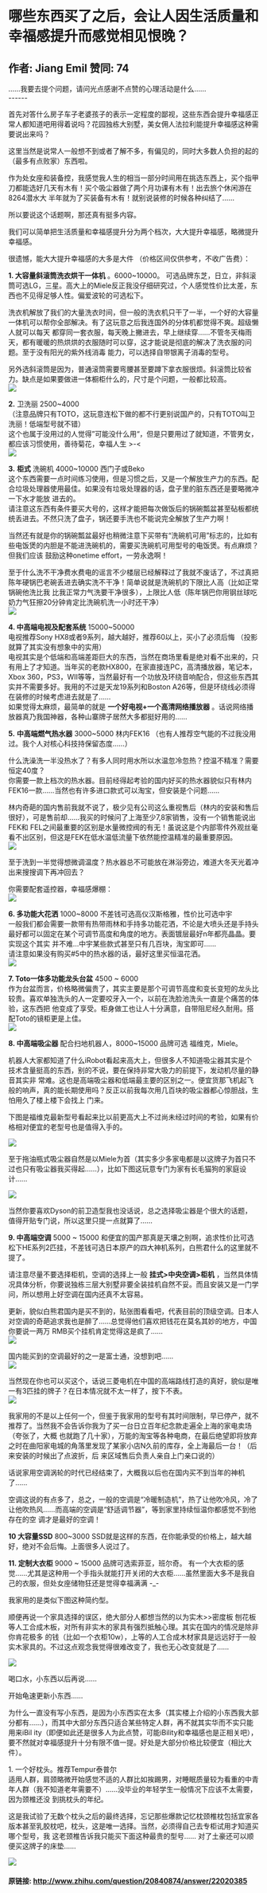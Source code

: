 # 哪些东西买了之后，会让人因生活质量和幸福感提升而感觉相见恨晚？
## 作者: Jiang Emil  赞同: 74
……我要去提个问题，请问光点感谢不点赞的心理活动是什么……  
\------  
  
首先对答什么房子车子老婆孩子的表示一定程度的鄙视，这些东西会提升幸福感正常人都知道吧用得着说吗？花园独栋大别墅，美女佣人法拉利能提升幸福感这种需要说出来吗？  
  
这里当然是说常人一般想不到或者了解不多，有偏见的，同时大多数人负担的起的（最多有点败家）东西啦。  
  
作为处女座和装备控，我感觉我人生的相当一部分时间用在挑选东西上，买个指甲刀都能选好几天有木有！买个吸尘器做了两个月功课有木有！出去旅个休闲游在8264潜水大
半年就为了买装备有木有！就别说装修的时候各种纠结了……  
  
所以要说这个话题啊，那还真有挺多内容。  
  
我们可以简单把生活质量和幸福感提升分为两个档次，大大提升幸福感，略微提升幸福感。  
  
很遗憾，能大大提升幸福感的大多是大件 （价格区间仅供参考，不收广告费）：  
  
**1\. 大容量斜滚筒洗衣烘干一体机** 。6000~10000。 可选品牌东芝，日立，非斜滚筒可选LG，三星。高大上的Miele反正我没仔细研究过，个人感觉性价比太差，东西也不见得足够人性。偏爱波轮的可选松下。   
  
洗衣机解放了我们的大量洗衣时间，但一般的洗衣机只干了一半，一个好的大容量一体机可以帮你全部解决。有了这玩意之后我连国外的分体机都觉得不爽。超级懒人就可以每天
都穿同一套衣服，每天晚上撇进去，早上继续穿……不管冬天梅雨天，都有暖暖的热烘烘的衣服随时可以穿，这才能说是彻底的解决了洗衣服的问题。至于没有阳光的紫外线消毒
能力，可以选择自带银离子消毒的型号。  
  
另外选斜滚筒是因为，普通滚筒需要弯腰甚至要蹲下拿衣服很烦。斜滚筒比较省力。缺点是如果要做进一体橱柜什么的，尺寸是个问题，一般都比较高。  
![](http://pic2.zhimg.com/22e741f363f7bfa5e23919f1f31d4379_b.jpg)

  
  
**2\.** 卫洗丽 2500~4000   
（注意品牌只有TOTO，这玩意连松下做的都不行更别说国产的，只有TOTO叫卫洗丽！低端型号就不错）  
这个也属于没用过的人觉得”可能没什么用“，但是只要用过了就知道，不管男女，都应该习惯使用，善待菊花，幸福人生 >-<  
![](http://pic2.zhimg.com/447073451c24db96b757bb4c754a8d66_b.jpg)

  
  
**3\.** **柜式** 洗碗机 4000~10000 西门子或Beko   
这个东西需要一点时间练习使用，但是习惯之后，又是一个解放生产力的东西。配合垃圾处理器使用最佳。如果没有垃圾处理器的话，盘子里的脏东西还是要略微冲一下水才能放
进去的。  
请注意这东西有条件要买大号的，这样才能把每次做饭后的锅碗瓢盆甚至砧板都统统丢进去。不然只洗了盘子，锅还要手洗也不能说完全解放了生产力啊！  
  
当然还有就是你的锅碗瓢盆最好也稍微注意下买带有“洗碗机可用”标志的，比如有些电饭煲的内胆是不能进洗碗机的，需要买洗碗机可用型号的电饭煲。有点麻烦？但我们应该
鼓励这种onetime effort，一劳永逸啊！  
  
至于什么洗不干净费水费电的谣言不少楼层已经解释过了我就不废话了，不过真把陈年硬锅巴老碗丢进去确实洗不干净！简单说就是洗碗机的下限比人高（比如正常锅碗他洗比我
比我正常力气洗要干净很多），上限比人低（陈年锅巴你用钢丝球吃奶力气狂擦20分钟肯定比洗碗机洗一小时还干净）  
![](http://pic4.zhimg.com/44d35bf4e422b97c78729b994391da76_b.jpg)

  
  
**4\. 中高端电视及配套系统** 15000~50000   
电视推荐Sony HX8或者9系列，越大越好，推荐60以上，买小了必须后悔 （投影就算了其实没有想象中的实用）  
电视其实是个低端和高端差距巨大的东西，当然在商场里看是绝对看不出来的，只有用上了才知道。当年买的老款HX800，在家直接连PC，高清播放器，笔记本，Xbox
360，PS3，WII等等，当然最好有一个功放及环绕音响配合，但这些东西其实并不需要多好。我用的不过是天龙19系列和Boston
A26等，但是环绕线必须得在装修的时候考虑进去就是了……  
如果觉得太麻烦，最简单的就是 **一个好电视+一个高清网络播放器** 。话说网络播放器真乃我国神器，各种山寨牌子居然大多都挺好用的……  
  
**5\.** **中高端燃气热水器** 3000~5000 林内FEK16 （也有人推荐空气能的不过我没用过。我个人对核心科技持保留态度……）   
  
什么洗澡洗一半没热水了？有多人同时用水所以水温忽冷忽热？控温不精准？需要恒定40度？  
你需要一款上档次的热水器。目前经得起考验的国内好买的热水器貌似只有林内FEK16一款……当然也有许多进口款式可以淘宝，但安装是个问题……  
  
林内奇葩的国内售前我就不说了，极少见有公司这么重视售后（林内的安装和售后很好），可是售前却……我买的时候问了上海至少7,8家销售，没有一个销售能说出FEK和
FEL之间最重要的区别是水量微控阀的有无！虽说这是个内部零件外观丝毫看不出区别，但这是FEK在低水温低流量下依然能控温精准的最重要原因。  
![](http://pic4.zhimg.com/1b05d37cebfbfcb3f471983224673d49_b.jpg)


至于洗到一半觉得想微调温度？热水器总不可能放在淋浴旁边，难道大冬天光着冲出来搜搜调下再冲回去？  
  
你需要配套遥控器，幸福感爆棚：  
![](http://pic2.zhimg.com/fbae998cf8f5854767bd519eb140e459_b.jpg)

  
  
**6\. 多功能大花洒** 1000~8000 不差钱可选高仪汉斯格雅，性价比可选中宇   
一般我们都会需要一款带有热带雨林和手持多功能花洒，不论是大喷头还是手持头最好都可以固定在某个可调节高度和角度的地方。表面镀层最好n年都亮晶晶。要实现这个其实
并不难…中宇某些款式甚至只有几百块，淘宝即可……  
请注意如果没有购买#5中的热水器的话，最好这里买恒温花洒。  
![](http://pic1.zhimg.com/c9d536023d33bedabe3e23574fe171eb_b.jpg)

  
  
**7\. Toto一体多功能龙头台盆** 4500 ~ 6000   
作为台盆而言，价格略微偏贵了，其实主要是那个可调节高度和变长变短的龙头比较贵。喜欢单独洗头的人一定要咬牙入一个，以前在洗脸池洗头一直是个痛苦的体验，这东西把
他变成了享受。柜身做工也让人十分满意，自带阻尼经久耐用。搭配Toto的镜柜更是上佳。  
![](http://pic1.zhimg.com/91445662087a96087b6731268d1b5b17_b.jpg)

  
  
**8\. 中高端吸尘器** 配合扫地机器人，8000~15000 品牌可选 福维克，Miele。   
  
机器人大家都知道了什么iRobot看起来高大上，但很多人不知道吸尘器其实是个技术含量挺高的东西，别的不说，要在保持非常大吸力的前提下，发动机尽量的静音其实非
常难。这也是高端吸尘器和低端最主要的区别之一。便宜货那飞机起飞般的响声，真的能长期使用吗？反正以前我每次用几百块的吸尘器都心惊胆战，生怕用久了楼上楼下会找上
门来。  
  
下图是福维克最新型号看起来比以前更高大上不过尚未经过时间的考验，如果有价格相对便宜的老型号也是值得入手的。  
  
![](http://pic4.zhimg.com/d36272309864289adb699f144440279f_b.jpg)

  
至于拖油瓶式吸尘器自然是以Miele为首（其实多少多家电都是以这牌子为首只不过也只有吸尘器我买得起……），比如下图这玩意专门为家有长毛猫狗的家庭设计……  
  
  
![](http://pic2.zhimg.com/e76c923b82797e95b6fdaa6b1a6c3502_b.jpg)

  
当然你要喜欢Dyson的前卫造型我也没话说，总之选择吸尘器是个很大的话题，值得开贴专门说，所以这里只提一点就算了……  
  
**9\. 中高端空调** 5000 ~ 15000 和便宜的国产那真是天壤之别啊，追求性价比可选松下HE系列2匹挂，不差钱可选日本原产的四大神机系列，白熊君什么的这里就不提了。   
  
请注意尽量不要选择柜机，空调的选择上一般 **挂式>中央空调>柜机**
，当然具体情况具体分析，你要说独栋三层大别墅非要全装挂机自然不妥。而且安装又是一门学问，所以想用上好空调在国内还真不太容易。  
  
更新，貌似白熊君国内是买不到的，贴张图看看吧，代表目前的顶级空调。日本人对空调的奇葩追求我也是醉了……总觉得他们喜欢把钱花在莫名其妙的地方，中国你要说一两万
RMB买个挂机肯定觉得这是疯了……  
![](http://pic3.zhimg.com/a459b71f638dfc047c50ffcb771afc20_b.jpg)

  
国内能买到的空调最好的之一是富士通，没想到吧……  
![](http://pic2.zhimg.com/81bdcb29bd6ac142f60a10a130088b3e_b.jpg)

  
当然现在你也可以买这个，话说三菱电机在中国的高端路线打造的真好，貌似是唯一有3匹挂的牌子？在日本情况就不太一样了，按下不表。  
![](http://pic2.zhimg.com/adc07b5cbaf6b994ee19ba123af1a3f0_b.jpg)

  
我家用的不是以上任何一个，但鉴于我家用的型号有其时间限制，早已停产，就不推荐了。当然我不会告诉你我为了买一台日立百年纪念款走遍全上海的家电卖场（夸张了，大概
也就跑了几十家），万能的淘宝等各种电商，在最后绝望即将放弃之时在曲阳家电城的角落里发现了某家小店N久前的库存，全上海最后一台！（后来安装的时候出了点波折，后
来区域售后负责人亲自上门亲口说的）  
  
话说家用空调涡轮的时代已经结束了，大概我以后也在国内买不到当年的神机了……  
  
空调这说的有点多了，总之，一般的空调是“冷暖制造机”，热了让他吹冷风，冷了让他吹热风……而高端的空调是“舒适调节器”，等到家里持续恒温你都感觉不到他存在的空
调才是最好的空调！  
  
**10 大容量SSD** 800~3000 SSD就是这样的东西，在你能承受的价格上，越大越好，绝对不会后悔。上面很多人说过了。   
  
**11\. 定制大衣柜** 9000 ~ 15000 品牌可选索菲亚，班尔奇。 有一个大衣柜的感觉……尤其是这种用一个手指头就能打开关闭的大衣柜……虽然里面大多不是我自己的衣服，但处女座储物狂还是觉得幸福满满 -_-   
  
我家用的是类似下图这种简约型。  
  
顺便再说一个家具选择的误区，绝大部分人都想当然的以为实木>>密度板 刨花板等人工合成木板，对所有非实木的家具有强烈抵触心理。其实在国内的情况是除非你肯花极多
的钱（比如一个衣柜10w），上等的人工合成木材家具是远远好于一般实木家具的。不过这点观念我觉得很难改变了，我也无心改变就是了……  
  
![](http://pic4.zhimg.com/e0956217944b76be8c3bcec52a9434f5_b.jpg)

  
  
喝口水，小东西以后再说……  
  
开始龟速更新小东西……  
  
为什么一直没有写小东西，是因为小东西实在太多（其实楼上介绍的小东西我大部分都有……），而其中大部分东西只适合某些特定人群，再不就其实华而不实只能用来iBil
ity（即便如此还是很多人为此点赞，可能iBility和幸福感也是正相关吧），要不然就对幸福感提升十分有限不值一提。好处是大部分价格比较便宜（相比大件）。  
  
1\. 一个好枕头。推荐Tempur泰普尔  
适用人群，肩颈略微开始感觉不适的人群比如挨踢男，对睡眠质量较为看重的中青年人群（我不知道老年需要不）……没毕业的年轻学生一般情况下应该不太需要，因为颈椎还没
到挑枕头的年纪。  
  
这是我试验了无数个枕头之后的最终选择，忘记那些爆款记忆枕颈椎枕包括宜家各版本甚至乳胶枕吧，枕头，这是唯一选择。当然，必须得自己去专柜试用才知道买哪个型号，我
这老颈椎告诉我只能买下面这种最贵的型号…… 对了土豪还可以顺便买这牌子的床垫……  
  
![](http://pic3.zhimg.com/5bb559364797e9c7c8438a364225afff_b.jpg)



#### 原链接: http://www.zhihu.com/question/20840874/answer/22020385